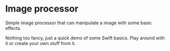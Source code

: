 # Image processor
Simple image processor that can manipulate a image with some basic effects.

Nothing too fancy, just a quick demo of some Swift basics. Play around with it or create your own stuff from it.
